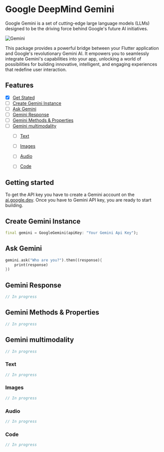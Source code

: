 
# Google DeepMind Gemini

Google Gemini is a set of cutting-edge large language models (LLMs) designed to be the driving force behind Google's future AI initiatives.

<img  alt="Gemini " src="https://raw.githubusercontent.com/ged-flod/google_gemini/main/assets/gemini.jpeg"/>

This package provides a powerful bridge between your Flutter application and Google's revolutionary Gemini AI. It empowers you to seamlessly integrate Gemini's capabilities into your app, unlocking a world of possibilities for building innovative, intelligent, and engaging experiences that redefine user interaction.



## Features

- [x] [Get Stated](#getting-started)
- [ ] [Create Gemini Instance](#create-openai-instance)
- [ ] [Ask Gemini](#ask-gemini)
- [ ] [Gemini Response](#gemini-response)
- [ ] [Gemini Methods & Properties](#emini-methods--properties)
- [ ] [Gemini multimodality]()
    - [ ] [Text]()
    - [ ] [Images]()
    - [ ] [Audio]()
    - [ ] [Code]()


## Getting started

To get the API key you have to create a Gemini account on the [ai.google.dev](https://ai.google.dev/). Once you have to Gemini API key, you are ready to start building.

## Create Gemini Instance

```dart
final gemini = GoogleGemini(apiKey: "Your Gemini Api Key");
```

## Ask Gemini

```dart
gemini.ask("Who are you?").then((response){
    print(response)
})
```

## Gemini Response

```dart
// In progress
```

## Gemini Methods & Properties

```dart
// In progress
```


## Gemini multimodality

```dart
// In progress
```


### Text

```dart
// In progress
```

### Images

```dart
// In progress
```


### Audio

```dart
// In progress
```


### Code

```dart
// In progress
```


